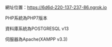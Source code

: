 網址位置：https://6d6d-220-137-237-86.ngrok.io

PHP系統為PHP7版本

資料庫系統為POSTGRESQL v13

伺服器為Apache(XAMPP v3.3)